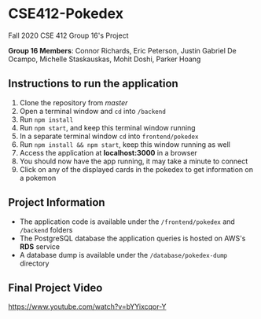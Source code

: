 # CSE412-Pokedex
Fall 2020 CSE 412 Group 16's Project

**Group 16 Members**: Connor Richards, Eric Peterson, Justin Gabriel De Ocampo, Michelle Staskauskas, Mohit Doshi, Parker Hoang

## Instructions to run the application
1. Clone the repository from *master*
2. Open a terminal window and `cd` into `/backend`
3. Run `npm install`
4. Run `npm start`, and keep this terminal window running
5. In a separate terminal window `cd` into `frontend/pokedex`
6. Run `npm install && npm start`, keep this window running as well
7. Access the application at **localhost:3000** in a browser
8. You should now have the app running, it may take a minute to connect
9. Click on any of the displayed cards in the pokedex to get information on a pokemon

## Project Information
* The application code is available under the `/frontend/pokedex` and `/backend` folders
* The PostgreSQL database the application queries is hosted on AWS's **RDS** service
* A database dump is available under the `/database/pokedex-dump` directory

## Final Project Video
https://www.youtube.com/watch?v=bYYixcqor-Y
